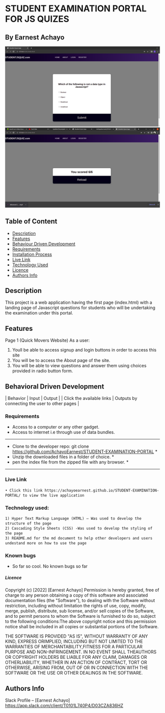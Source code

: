 # STUDENT EXAMINATION PORTAL FOR JS QUIZES

## By Earnest Achayo

 ![image](./assets/images/quizapp.png)
  ![image](./assets/images/Screenshot%20from%202022-05-18%2013-46-33.png)

## Table of Content

- [Description](#description)
- [Features](#features)
- [Behaviour Driven Development](#Behaviour-Driven-Development)
- [Requirements](#requirements)
- [Installation Process](#installation-Process)
- [Live Link](#Live-Link)
- [Technology Used](#technology-Used)
- [Licence](#licence)
- [Authors Info](#Authors-Info)

## Description
<p> This project is a web application having the first page (index.html) with a landing page of Javascript questions for students who will be undertaking the examination under this portal. </p>
<p>


## Features
Page 1 (Quick Movers Website)
As a user:
1. Youll be able to access signup and login buttons in order to access this site 
2. You will be to access the About page of the site.
3. You will be able to view questions and answer them using choices provided in radio button form.


## Behavioral Driven Development
| Behavior | Input | Output |
| Click the available links | Outputs by connecting the user to other pages |

### Requirements
* Access to a computer or any other gadget.
* Access to internet i.e through use of data bundles.

*********************************************************************************************************************************
* Clone to the developer repo: git clone https://github.com/AchayoEarnest/STUDENT-EXAMINATION-PORTAL                            *
* Unzip the downloaded files in a folder of choice.                                                                             *
* pen the index file from the zipped file with any browser.                                                                     *
*********************************************************************************************************************************
### Live Link
    • Click this link https://achayoearnest.github.io/STUDENT-EXAMINATION-PORTAL/ to view the live application

### Technology used: 
    1) Hyper Text Markup Language (HTML) – Was used to develop the structure of the page
    2) Cascading Style Sheets (CSS) -Was used to develop the styling of the page
    3) README.md for the md document to help other developers and users undestand more on how to use the page

### Known bugs
- So far so cool. No known bugs so far

##### Licence

Copyright (c) [2022] [Earnest Achayo]
Permission is hereby granted, free of charge to any person obtaining a copy of this software and associated documentation files (the "Software"), to dealing with the Software without restriction, including without limitation the rights of use, copy, modify, merge, publish, distribute, sub license, and/or sell copies of the Software, and to permit persons to whom the Software is furnished to do so, subject to the following conditions:The above copyright notice and this permission notice shall be included in all copies or substantial portions of the Software.

THE SOFTWARE IS PROVIDED "AS IS", WITHOUT WARRANTY OF ANY KIND, EXPRESS ORIMPLIED, INCLUDING BUT NOT LIMITED TO THE WARRANTIES OF MERCHANTABILITY,FITNESS FOR A PARTICULAR PURPOSE AND NON-INFRINGEMENT. IN NO EVENT SHALL THEAUTHORS OR COPYRIGHT HOLDERS BE LIABLE FOR ANY CLAIM, DAMAGES OR OTHERLIABILITY, WHETHER IN AN ACTION OF CONTRACT, TORT OR OTHERWISE, ARISING FROM, OUT OF OR IN CONNECTION WITH THE SOFTWARE OR THE USE OR OTHER DEALINGS IN THE SOFTWARE.


## Authors Info

Slack Profile – [Earnest Achayo] https://app.slack.com/client/T0101L740P4/D03CZA836HZ 